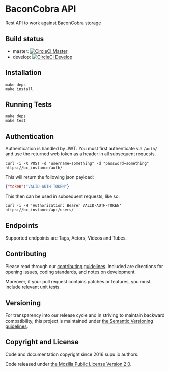 # BaconCobra API

Rest API to work against BaconCobra storage 

## Build status

* master:  [![CircleCI Master](https://circleci.com/gh/baconcobra/api/tree/master.svg?style=svg)](https://circleci.com/gh/baconcobra/api/tree/master)
* develop: [![CircleCI Develop](https://circleci.com/gh/baconcobra/api/tree/develop.svg?style=svg)](https://circleci.com/gh/baconcobra/api/tree/develop)

## Installation

```
make deps
make install
```

## Running Tests

```
make deps
make test
```

## Authentication

Authentication is handled by JWT. You must first authenticate via `/auth/` and use the returned web token as a header in all subsequent requests.

```
curl -i -X POST -d "username=something" -d "password=something" https://bc_instance/auth/
```

This will return the following json payload:

```json
{"token":"VALID-AUTH-TOKEN"}
```

This then can be used in subsequent requests, like so:

```
curl -i -H 'Authorization: Bearer VALID-AUTH-TOKEN' https://bc_instance/api/users/
```


## Endpoints

Supported endpoints are Tags, Actors, Videos and Tubes.


## Contributing

Please read through our
[contributing guidelines](CONTRIBUTING.md).
Included are directions for opening issues, coding standards, and notes on
development.

Moreover, if your pull request contains patches or features, you must include
relevant unit tests.

## Versioning

For transparency into our release cycle and in striving to maintain backward
compatibility, this project is maintained under [the Semantic Versioning guidelines](http://semver.org/).

## Copyright and License

Code and documentation copyright since 2016 supu.io authors.

Code released under
[the Mozilla Public License Version 2.0](LICENSE).
